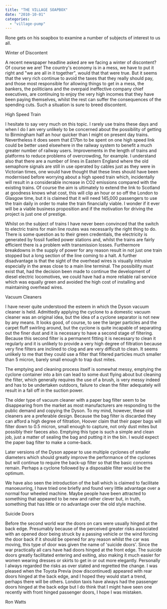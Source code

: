 ```yaml
---
title: "THE VILLAGE SOAPBOX"
date: "2010-10-01"
categories: 
  - "village-pump"
---
```


Rone gets on his soapbox to examine a number of subjects of interest to us all.

Winter of Discontent

A recent newspaper headline asked are we facing a winter of discontent? Of course we are! The country's economy is in a mess, we have to put it right and "we are all in it together", would that that were true. But it seems that the very rich continue to avoid the taxes that they really should pay, and those most responsible for allowing things to get in a mess, the bankers, the politicians and the overpaid ineffective company chief executives, are continuing to enjoy the very high incomes that they have been paying themselves, whilst the rest can suffer the consequences of the spending cuts. Such a situation is sure to breed discontent.

High Speed Train

I hesitate to say very much on this topic. I rarely use trains these days and when I do I am very unlikely to be concerned about the possibility of getting to Birmingham half an hour quicker than I might on present day trains. Nevertheless it does seem that £17bn to be spent on one high speed link could be better used elsewhere in the railway system to benefit a much greater number of railway users. Improvements in the length of trains and platforms to reduce problems of overcrowding, for example. I understand also that there are a number of lines in Eastern England where the old semaphore signals are still in use operated by cables just as they were in Victorian times, one would have thought that these lines should have been modernised before worrying about a high speed train which, incidentally will result in a considerable increase in CO2 emissions compared with the existing trains. Of course the aim is ultimately to extend the link to Scotland at goodness knows what cost, this will clip an hour or so off the London to Glasgow time, but it is claimed that it will need 145,000 passengers to use the train daily in order to make the train financially viable. I wonder if it ever will be a viable business proposition and if the motivation for driving the project is just one of prestige.

Whilst on the subject of trains I have never been convinced that the switch to electric trains for main line routes was necessarily the right thing to do. There is some question as to their green credentials, the electricity is generated by fossil fuelled power stations and, whilst the trains are fairly efficient there is a problem with transmission losses. Furthermore breakdowns in the supply of power for any reason result in not just one train stopped but a long section of the line coming to a halt. A further disadvantage is that the sight of the overhead wires is visually intrusive especially in the areas close to a main line terminal. The possibility must exist that, had the decision been made to continue the development of diesel electric locomotives, we could have had a more reliable rail service which was equally green and avoided the high cost of installing and maintaining overhead wires.

Vacuum Cleaners

I have never quite understood the esteem in which the Dyson vacuum cleaner is held. Admittedly applying the cyclone to a domestic vacuum cleaner was an original idea, but the idea of a cyclone separator is not new by any means. It looks good, of course, to see the larger particles and the carpet fluff swirling around, but the cyclone is quite incapable of separating out the finer dust and it is necessary to have a second stage of filtering. Because this second filter is a permanent fitting it is necessary to clean it regularly and it is unlikely to provide a very high degree of filtration because very fine filters are inclined to clog and are very difficult to clean. It seems unlikely to me that they could use a filter that filtered particles much smaller than 5 micron, barely small enough to trap dust mites.

The emptying and cleaning process itself is somewhat messy, emptying the cyclone container into a bin can lead to some dust flying about but cleaning the filter, which generally requires the use of a brush, is very messy indeed and has to be undertaken outdoors, failure to clean the filter adequately will result in a fall off in the suction power.

The older type of vacuum cleaner with a paper bag filter seem to be disappearing from the market as most manufacturers are responding to the public demand and copying the Dyson. To my mind, however, these old cleaners are a preferable design. Because the bag filter is discarded they can afford a high degree of filtration, Hoover claim that their paper bags will filter down to 0.5 micron, small enough to capture, not only dust mites but possibly their faeces also. Emptying this type is such a simple and clean job, just a matter of sealing the bag and putting it in the bin. I would expect the paper bag filter to make a come-back.

Later versions of the Dyson appear to use multiple cyclones of smaller diameters which should greatly improve the performance of the cyclones but will continue to require the back-up filter so that the basic concerns remain. Perhaps a cyclone followed by a disposable filter would be the optimum.

We have also seen the introduction of the ball which is claimed to facilitate manoeuvring, I have tried one briefly and found very little advantage over a normal four wheeled machine. Maybe people have been attracted to something that appeared to be new and rather clever but, in truth, something that has little or no advantage over the old style machine.

Suicide Doors

Before the second world war the doors on cars were usually hinged at the back edge. Presumably because of the perceived greater risks associated with an opened door being struck by a passing vehicle or the wind forcing the door back if it should be opened for any reason whilst the car was moving, this type of door was given the name of 'suicide doors'. Since the war practically all cars have had doors hinged at the front edge. The suicide doors greatly facilitated entering and exiting, also making it much easier for women wearing dresses or skirts to get in or out more elegantly. Personally I always regarded the risks as over stated and regretted the change. I was pleased when the Toyota Previa (now discontinued) appeared with rear doors hinged at the back edge, and I hoped they would start a trend, perhaps there will be others. London taxis have always had the passenger doors hinged at the back edge but I do think that I might have seen one recently with front hinged passenger doors, I hope I was mistaken.

Ron Watts
